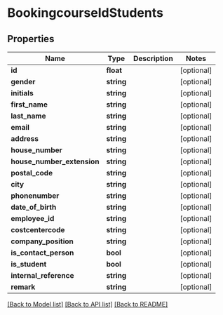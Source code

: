 # BookingcourseIdStudents

## Properties
Name | Type | Description | Notes
------------ | ------------- | ------------- | -------------
**id** | **float** |  | [optional] 
**gender** | **string** |  | [optional] 
**initials** | **string** |  | [optional] 
**first_name** | **string** |  | [optional] 
**last_name** | **string** |  | [optional] 
**email** | **string** |  | [optional] 
**address** | **string** |  | [optional] 
**house_number** | **string** |  | [optional] 
**house_number_extension** | **string** |  | [optional] 
**postal_code** | **string** |  | [optional] 
**city** | **string** |  | [optional] 
**phonenumber** | **string** |  | [optional] 
**date_of_birth** | **string** |  | [optional] 
**employee_id** | **string** |  | [optional] 
**costcentercode** | **string** |  | [optional] 
**company_position** | **string** |  | [optional] 
**is_contact_person** | **bool** |  | [optional] 
**is_student** | **bool** |  | [optional] 
**internal_reference** | **string** |  | [optional] 
**remark** | **string** |  | [optional] 

[[Back to Model list]](../../README.md#documentation-for-models) [[Back to API list]](../../README.md#documentation-for-api-endpoints) [[Back to README]](../../README.md)

